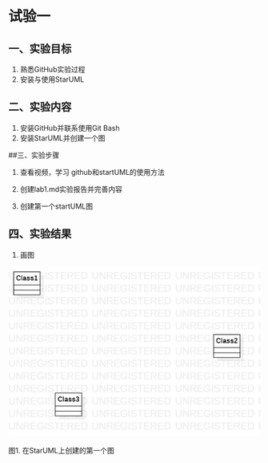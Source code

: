 # 试验一

## 一、实验目标

1. 熟悉GitHub实验过程
2. 安装与使用StarUML

## 二、实验内容

1. 安装GitHub并联系使用Git Bash
2. 安装StarUML并创建一个图

##三、实验步骤

1. 查看视频，学习 github和startUML的使用方法

2. 创建lab1.md实验报告并完善内容
3. 创建第一个startUML图 

## 四、实验结果

1. 画图

![第一个UML图](./model1.jpg)

图1. 在StarUML上创建的第一个图
